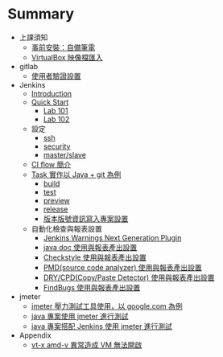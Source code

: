 # Summary

- 上課須知
   - [事前安裝：自備筆電](prepare/laptop.md)
   - [VirtualBox 映像檔匯入](prepare/after-import.md)  
- gitlab
   * [使用者驗證設置](gitlab/user-add-ssh-key/README.md)
- Jenkins
   * [Introduction](jenkins/README.md)
   * [Quick Start](jenkins/workshop/README.md)
      * [Lab 101](jenkins/workshop/lab101.md)
      * [Lab 102](jenkins/workshop/lab103.md)
   * 設定
      * [ssh](jenkins/setup/ssh.md)
      * [security](jenkins/setup/security.md)
      * [master/slave](jenkins/setup/master-slave.md)
   * [CI flow 簡介](jenkins/task/flow.md)
   * [Task 實作以 Java + git 為例](jenkins/task/java_git/README.md)
      * [build](jenkins/task/java_git/build.md)
      * [test](jenkins/task/java_git/test.md)
      * [preview](jenkins/task/java_git/preview.md)
      * [release](jenkins/task/java_git/release.md)
      * [版本版號資訊寫入專案設置](jenkins/task/java_git/version-info/README.md)
   * 自動化檢查與報表設置
      * [Jenkins Warnings Next Generation Plugin](./jenkins/check/warnings-ng/README.md)
      * [java doc 使用與報表產出設置](./jenkins/check/javadoc/README.md)
      * [Checkstyle 使用與報表產出設置](./jenkins/check/checkstyle/README.md)
      * [PMD(source code analyzer) 使用與報表產出設置](./jenkins/check/pmd/README.md)
      * [DRY/CPD(Copy/Paste Detector) 使用與報表產出設置](./jenkins/check/dry/cpd//README.md)
      * [FindBugs 使用與報表產出設置](./jenkins/check/findBugs/README.md)
- jmeter
   * [jmeter 壓力測試工具使用，以 google.com 為例](jmeter/intro/README.md)
   * [java 專案使用 jmeter 進行測試](jmeter/with-java-proj/README.md)
   * [java 專案搭配 Jenkins 使用 jmeter 進行測試](jmeter/with-jenkins/README.md)
- Appendix
   - [vt-x amd-v 異常造成 VM 無法開啟](docker/troubleshooting/vt_x_amd_v_error/README.md)
